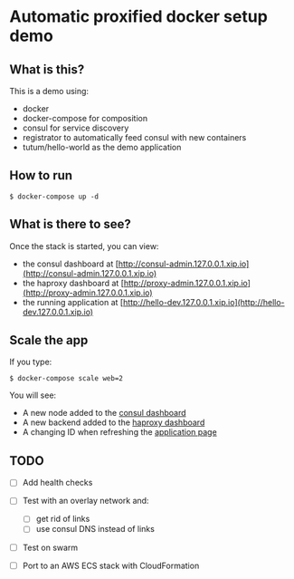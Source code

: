 Automatic proxified docker setup demo
======================================


## What is this?

This is a demo using:

* docker
* docker-compose for composition
* consul for service discovery
* registrator to automatically feed consul with new containers
* tutum/hello-world as the demo application

## How to run

```
$ docker-compose up -d
```

## What is there to see?

Once the stack is started, you can view:

* the consul dashboard at [http://consul-admin.127.0.0.1.xip.io](http://consul-admin.127.0.0.1.xip.io)
* the haproxy dashboard at [http://proxy-admin.127.0.0.1.xip.io](http://proxy-admin.127.0.0.1.xip.io)
* the running application at [http://hello-dev.127.0.0.1.xip.io](http://hello-dev.127.0.0.1.xip.io)

## Scale the app

If you type:

```
$ docker-compose scale web=2
```

You will see:

* A new node added to the [consul dashboard](http://consul-admin.127.0.0.1.xip.io)
* A new backend added to the [haproxy dashboard](http://proxy-admin.127.0.0.1.xip.io)
* A changing ID when refreshing the [application page](http://hello-dev.127.0.0.1.xip.io)


## TODO

- [ ] Add health checks
- [ ] Test with an overlay network and:

  - [ ] get rid of links
  - [ ] use consul DNS instead of links

- [ ] Test on swarm
- [ ] Port to an AWS ECS stack with CloudFormation

